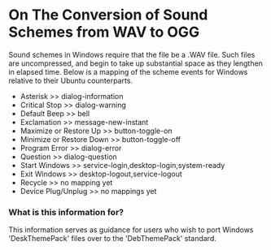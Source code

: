 <h1>On The Conversion of Sound Schemes from WAV to OGG</h1>

<p>Sound schemes in Windows require that the file be a .WAV file. Such files are uncompressed, and begin to take up substantial space as they lengthen in elapsed time. Below is a mapping of the scheme events for Windows relative to their Ubuntu counterparts.</p>

<ul>
<li>Asterisk >> dialog-information</li>
<li>Critical Stop >> dialog-warning</li>
<li>Default Beep >> bell </li>
<li>Exclamation >> message-new-instant</li>
<li>Maximize or Restore Up >> button-toggle-on</li>
<li>Minimize or Restore Down >> button-toggle-off</li>
<li>Program Error >> dialog-error</li>
<li>Question >> dialog-question</li>
<li>Start Windows >> service-login,desktop-login,system-ready</li>
<li>Exit Windows >> desktop-logout,service-logout</li>
<li>Recycle >> no mapping yet</li>
<li>Device Plug/Unplug >> no mappings yet</li>
</ul>

<h3>What is this information for?</h3>
<p>This information serves as guidance for users who wish to port Windows 'DeskThemePack' files over to the 'DebThemePack' standard.
